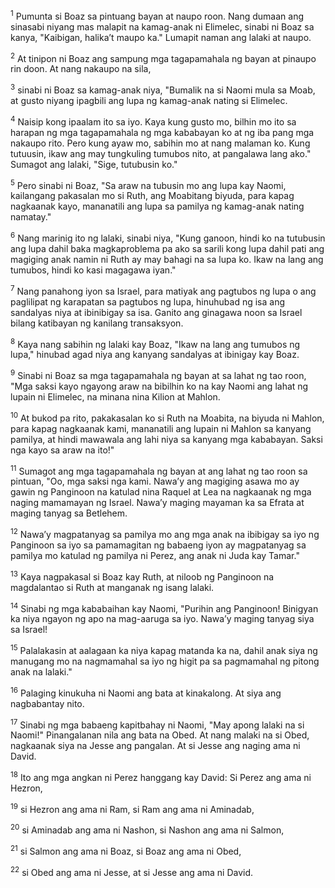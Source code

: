 <sup>1</sup>
Pumunta si Boaz sa pintuang bayan at naupo roon. Nang dumaan ang sinasabi niyang mas malapit na kamag-anak ni Elimelec, sinabi ni Boaz sa kanya, "Kaibigan, halikaʼt maupo ka." Lumapit naman ang lalaki at naupo. 

<sup>2</sup>
At tinipon ni Boaz ang sampung mga tagapamahala ng bayan at pinaupo rin doon. At nang nakaupo na sila, 

<sup>3</sup>
sinabi ni Boaz sa kamag-anak niya, "Bumalik na si Naomi mula sa Moab, at gusto niyang ipagbili ang lupa ng kamag-anak nating si Elimelec. 

<sup>4</sup>
Naisip kong ipaalam ito sa iyo. Kaya kung gusto mo, bilhin mo ito sa harapan ng mga tagapamahala ng mga kababayan ko at ng iba pang mga nakaupo rito. Pero kung ayaw mo, sabihin mo at nang malaman ko. Kung tutuusin, ikaw ang may tungkuling tumubos nito, at pangalawa lang ako." Sumagot ang lalaki, "Sige, tutubusin ko." 

<sup>5</sup>
Pero sinabi ni Boaz, "Sa araw na tubusin mo ang lupa kay Naomi, kailangang pakasalan mo si Ruth, ang Moabitang biyuda, para kapag nagkaanak kayo, mananatili ang lupa sa pamilya ng kamag-anak nating namatay." 

<sup>6</sup>
Nang marinig ito ng lalaki, sinabi niya, "Kung ganoon, hindi ko na tutubusin ang lupa dahil baka magkaproblema pa ako sa sarili kong lupa dahil pati ang magiging anak namin ni Ruth ay may bahagi na sa lupa ko. Ikaw na lang ang tumubos, hindi ko kasi magagawa iyan." 

<sup>7</sup>
Nang panahong iyon sa Israel, para matiyak ang pagtubos ng lupa o ang paglilipat ng karapatan sa pagtubos ng lupa, hinuhubad ng isa ang sandalyas niya at ibinibigay sa isa. Ganito ang ginagawa noon sa Israel bilang katibayan ng kanilang transaksyon. 

<sup>8</sup>
Kaya nang sabihin ng lalaki kay Boaz, "Ikaw na lang ang tumubos ng lupa," hinubad agad niya ang kanyang sandalyas at ibinigay kay Boaz. 

<sup>9</sup>
Sinabi ni Boaz sa mga tagapamahala ng bayan at sa lahat ng tao roon, "Mga saksi kayo ngayong araw na bibilhin ko na kay Naomi ang lahat ng lupain ni Elimelec, na minana nina Kilion at Mahlon. 

<sup>10</sup>
At bukod pa rito, pakakasalan ko si Ruth na Moabita, na biyuda ni Mahlon, para kapag nagkaanak kami, mananatili ang lupain ni Mahlon sa kanyang pamilya, at hindi mawawala ang lahi niya sa kanyang mga kababayan. Saksi nga kayo sa araw na ito!" 

<sup>11</sup>
Sumagot ang mga tagapamahala ng bayan at ang lahat ng tao roon sa pintuan, "Oo, mga saksi nga kami. Nawaʼy ang magiging asawa mo ay gawin ng Panginoon na katulad nina Raquel at Lea na nagkaanak ng mga naging mamamayan ng Israel. Nawaʼy maging mayaman ka sa Efrata at maging tanyag sa Betlehem. 

<sup>12</sup>
Nawaʼy magpatanyag sa pamilya mo ang mga anak na ibibigay sa iyo ng Panginoon sa iyo sa pamamagitan ng babaeng iyon ay magpatanyag sa pamilya mo katulad ng pamilya ni Perez, ang anak ni Juda kay Tamar." 

<sup>13</sup>
Kaya nagpakasal si Boaz kay Ruth, at niloob ng Panginoon na magdalantao si Ruth at manganak ng isang lalaki. 

<sup>14</sup>
Sinabi ng mga kababaihan kay Naomi, "Purihin ang Panginoon! Binigyan ka niya ngayon ng apo na mag-aaruga sa iyo. Nawaʼy maging tanyag siya sa Israel! 

<sup>15</sup>
Palalakasin at aalagaan ka niya kapag matanda ka na, dahil anak siya ng manugang mo na nagmamahal sa iyo ng higit pa sa pagmamahal ng pitong anak na lalaki." 

<sup>16</sup>
Palaging kinukuha ni Naomi ang bata at kinakalong. At siya ang nagbabantay nito. 

<sup>17</sup>
Sinabi ng mga babaeng kapitbahay ni Naomi, "May apong lalaki na si Naomi!" Pinangalanan nila ang bata na Obed. At nang malaki na si Obed, nagkaanak siya na Jesse ang pangalan. At si Jesse ang naging ama ni David. 

<sup>18</sup>
Ito ang mga angkan ni Perez hanggang kay David: Si Perez ang ama ni Hezron, 

<sup>19</sup>
si Hezron ang ama ni Ram, si Ram ang ama ni Aminadab, 

<sup>20</sup>
si Aminadab ang ama ni Nashon, si Nashon ang ama ni Salmon, 

<sup>21</sup>
si Salmon ang ama ni Boaz, si Boaz ang ama ni Obed, 

<sup>22</sup>
si Obed ang ama ni Jesse, at si Jesse ang ama ni David.